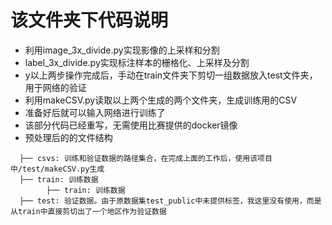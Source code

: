 # 该文件夹下代码说明
* 利用image_3x_divide.py实现影像的上采样和分割
* label_3x_divide.py实现标注样本的栅格化、上采样及分割
* y以上两步操作完成后，手动在train文件夹下剪切一组数据放入test文件夹，用于网络的验证
* 利用makeCSV.py读取以上两个生成的两个文件夹，生成训练用的CSV
* 准备好后就可以输入网络进行训练了
* 该部分代码已经重写，无需使用比赛提供的docker镜像
* 预处理后的的文件结构
```/home/user1/datasets/spacenet7/SN7_buildings_train
  ├── csvs: 训练和验证数据的路径集合，在完成上面的工作后，使用该项目中/test/makeCSV.py生成
  ├── train: 训练数据
        ├── train: 训练数据
  ├── test: 验证数据。由于原数据集test_public中未提供标签，我这里没有使用，而是从train中直接剪切出了一个地区作为验证数据
```
